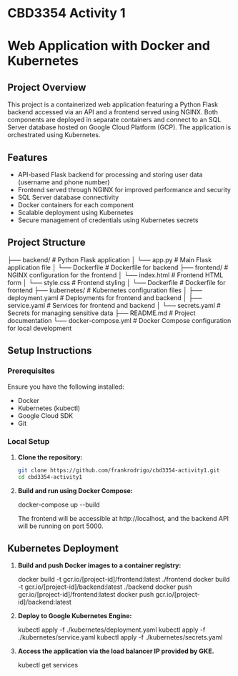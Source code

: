 # CBD3354 Activity 1
# **Web Application with Docker and Kubernetes**

## **Project Overview**
This project is a containerized web application featuring a Python Flask backend accessed via an API and a frontend served using NGINX. Both components are deployed in separate containers and connect to an SQL Server database hosted on Google Cloud Platform (GCP). The application is orchestrated using Kubernetes.

## **Features**
- API-based Flask backend for processing and storing user data (username and phone number)
- Frontend served through NGINX for improved performance and security
- SQL Server database connectivity
- Docker containers for each component
- Scalable deployment using Kubernetes
- Secure management of credentials using Kubernetes secrets

## **Project Structure**
├── backend/                 # Python Flask application
│   └── app.py               # Main Flask application file
│   └── Dockerfile           # Dockerfile for backend
├── frontend/                # NGINX configuration for the frontend
│   └── index.html           # Frontend HTML form
│   └── style.css            # Frontend styling
│   └── Dockerfile           # Dockerfile for frontend
├── kubernetes/              # Kubernetes configuration files
│   ├── deployment.yaml      # Deployments for frontend and backend
│   ├── service.yaml         # Services for frontend and backend
│   └── secrets.yaml         # Secrets for managing sensitive data
├── README.md                # Project documentation
└── docker-compose.yml       # Docker Compose configuration for local development


## **Setup Instructions**

### **Prerequisites**
Ensure you have the following installed:
- Docker
- Kubernetes (kubectl)
- Google Cloud SDK
- Git

### **Local Setup**

1. **Clone the repository:**
   ```bash
   git clone https://github.com/frankrodrigo/cbd3354-activity1.git
   cd cbd3354-activity1

2. **Build and run using Docker Compose:**

    docker-compose up --build

    The frontend will be accessible at http://localhost, and the backend API will be running on port 5000.

## **Kubernetes Deployment**

1. **Build and push Docker images to a container registry:**

    docker build -t gcr.io/[project-id]/frontend:latest ./frontend
    docker build -t gcr.io/[project-id]/backend:latest ./backend
    docker push gcr.io/[project-id]/frontend:latest
    docker push gcr.io/[project-id]/backend:latest

2. **Deploy to Google Kubernetes Engine:**

    kubectl apply -f ./kubernetes/deployment.yaml
    kubectl apply -f ./kubernetes/service.yaml
    kubectl apply -f ./kubernetes/secrets.yaml

2. **Access the application via the load balancer IP provided by GKE.**

    kubectl get services
